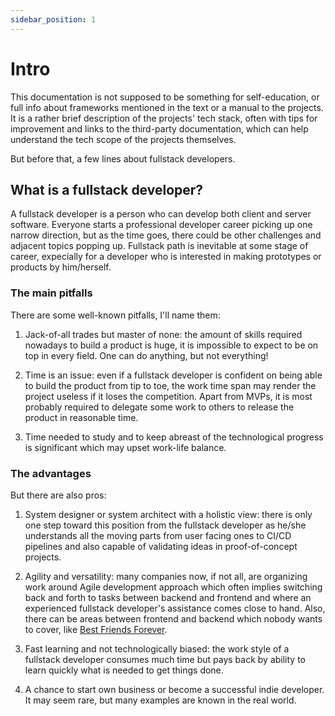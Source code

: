 ```yaml
---
sidebar_position: 1
---
```


# Intro

This documentation is not supposed to be something for 
self-education, or full info about frameworks mentioned in the text
or a manual to the projects. It is a rather brief 
description of the projects' tech stack, often with tips for
improvement and links to the third-party documentation,
which can help understand the tech scope of the projects
themselves.

But before that, a few lines about fullstack developers.

## What is a fullstack developer?

A fullstack developer is a person who can develop both client and server software. Everyone starts a professional developer career picking up one narrow direction, but as the time goes, there could be other challenges and adjacent topics popping up. Fullstack path is inevitable at some stage of career, expecially for a developer who is interested in making prototypes or products by him/herself.

### The main pitfalls

There are some well-known pitfalls, I'll name them:

1. Jack-of-all trades but master of none: the amount of skills required nowadays to build a product is huge, it is impossible to expect to be on top in every field. One can do anything, but not everything!

3. Time is an issue: even if a fullstack developer is confident on being able to build the product from tip to toe, the work time span may render the project useless if it loses the competition. Apart from MVPs, it is most probably required to delegate some work to others to release the product in reasonable time.

4. Time needed to study and to keep abreast of the technological progress is significant which may upset work-life balance.


### The advantages

But there are also pros:

1. System designer or system architect with a holistic view: there is only one step toward this position from the fullstack developer as he/she understands all the moving parts from user facing ones to CI/CD pipelines and also capable of validating ideas in proof-of-concept projects.

2. Agility and versatility: many companies now, if not all, are organizing work around Agile development approach which often implies switching back and forth to tasks between backend and frontend and where an experienced fullstack developer's assistance comes close to hand. Also, there can be areas between frontend and backend which nobody wants to cover, like [Best Friends Forever](https://bff-patterns.com/). 

3. Fast learning and not technologically biased: the work style of a fullstack developer consumes much time but pays back by ability to learn quickly what is needed to get things done.

4. A chance to start own business or become a successful indie developer. It may seem rare, but  many examples are known in the real world.


